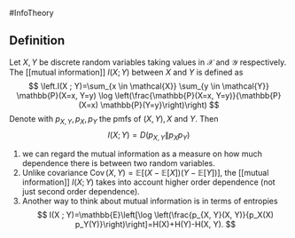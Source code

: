 #InfoTheory 
## Definition
Let $X, Y$ be discrete random variables taking values in $\mathcal{X}$ and $\mathcal{Y}$ respectively. The [[mutual information]] $I(X ; Y)$ between $X$ and $Y$ is defined as
$$
\left.I(X ; Y)=\sum_{x \in \mathcal{X}} \sum_{y \in \mathcal{Y}} \mathbb{P}(X=x, Y=y) \log \left(\frac{\mathbb{P}(X=x, Y=y)}{\mathbb{P}(X=x) \mathbb{P}(Y=y}\right)\right)
$$
Denote with $p_{X, Y}, p_X, p_Y$ the pmfs of $(X, Y), X$ and $Y$. Then
$$
I(X ; Y)=D\left(p_{X, Y} \| p_X p_Y\right)
$$

1. we can regard the mutual information as a measure on how much dependence there is between two random variables.
2. Unlike covariance $\operatorname{Cov}(X, Y)=\mathbb{E}[(X-\mathbb{E}[X])(Y-\mathbb{E}[Y])]$, the [[mutual information]] $I(X ; Y)$ takes into account higher order dependence (not just second order dependence).
3. Another way to think about mutual information is in terms of entropies
$$
I(X ; Y)=\mathbb{E}\left[\log \left(\frac{p_{X, Y}(X, Y)}{p_X(X) p_Y(Y)}\right)\right]=H(X)+H(Y)-H(X, Y).
$$
